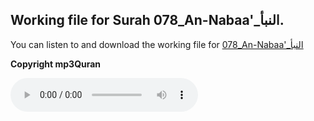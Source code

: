 
## Working file for Surah 078_An-Nabaa'_النبأ.

You can listen to and download the working file for [078_An-Nabaa'_النبأ](https://server13.mp3quran.net/husr/078.mp3)

**Copyright mp3Quran**

<audio controls src="https://server13.mp3quran.net/husr/078.mp3"></audio>

